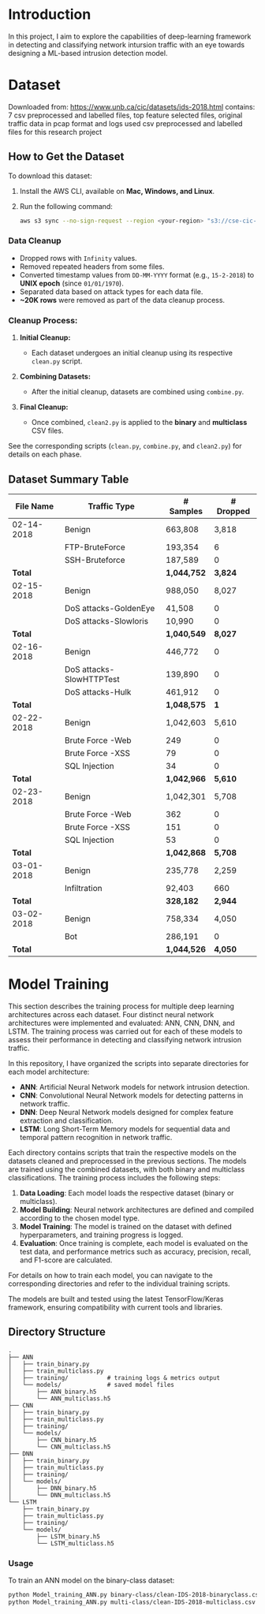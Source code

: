 # Introduction


In this project, I aim to explore the capabilities of deep-learning framework in detecting and classifying network intursion traffic with an eye towards designing a ML-based intrusion detection model.

# Dataset


Downloaded from: https://www.unb.ca/cic/datasets/ids-2018.html
contains: 7 csv preprocessed and labelled files, top feature selected files, original traffic data in pcap format and logs
used csv preprocessed and labelled files for this research project

## How to Get the Dataset

To download this dataset:

1. Install the AWS CLI, available on **Mac, Windows, and Linux**.
2. Run the following command:

   ```sh
   aws s3 sync --no-sign-request --region <your-region> "s3://cse-cic-ids2018/" dest-dir

### Data Cleanup
- Dropped rows with `Infinity` values.
- Removed repeated headers from some files.
- Converted timestamp values from `DD-MM-YYYY` format (e.g., `15-2-2018`) to **UNIX epoch** (since `01/01/1970`).
- Separated data based on attack types for each data file.
- **~20K rows** were removed as part of the data cleanup process.

### Cleanup Process:
1. **Initial Cleanup:**  
   - Each dataset undergoes an initial cleanup using its respective `clean.py` script.
   
2. **Combining Datasets:**  
   - After the initial cleanup, datasets are combined using `combine.py`.  

3. **Final Cleanup:**  
   - Once combined, `clean2.py` is applied to the **binary** and **multiclass** CSV files.

See the corresponding scripts (`clean.py`, `combine.py`, and `clean2.py`) for details on each phase.

## Dataset Summary Table

| File Name   | Traffic Type                  | # Samples  | # Dropped |
|------------|--------------------------------|------------|------------|
| 02-14-2018 | Benign                        | 663,808     | 3,818      |
|            | FTP-BruteForce                 | 193,354     | 6          |
|            | SSH-Bruteforce                 | 187,589     | 0          |
| **Total**   |                                | **1,044,752** | **3,824**  |
| 02-15-2018 | Benign                        | 988,050     | 8,027      |
|            | DoS attacks-GoldenEye          | 41,508      | 0          |
|            | DoS attacks-Slowloris          | 10,990      | 0          |
| **Total**   |                                | **1,040,549** | **8,027**  |
| 02-16-2018 | Benign                        | 446,772     | 0          |
|            | DoS attacks-SlowHTTPTest       | 139,890     | 0          |
|            | DoS attacks-Hulk               | 461,912     | 0          |
| **Total**   |                                | **1,048,575** | **1**      |
| 02-22-2018 | Benign                        | 1,042,603   | 5,610      |
|            | Brute Force -Web               | 249         | 0          |
|            | Brute Force -XSS               | 79          | 0          |
|            | SQL Injection                  | 34          | 0          |
| **Total**   |                                | **1,042,966** | **5,610**  |
| 02-23-2018 | Benign                        | 1,042,301   | 5,708      |
|            | Brute Force -Web               | 362         | 0          |
|            | Brute Force -XSS               | 151         | 0          |
|            | SQL Injection                  | 53          | 0          |
| **Total**   |                                | **1,042,868** | **5,708**  |
| 03-01-2018 | Benign                        | 235,778     | 2,259      |
|            | Infiltration                   | 92,403      | 660        |
| **Total**   |                                | **328,182**  | **2,944**  |
| 03-02-2018 | Benign                        | 758,334     | 4,050      |
|            | Bot                            | 286,191     | 0          |
| **Total**   |                                | **1,044,526** | **4,050**  |

# Model Training

This section describes the training process for multiple deep learning architectures across each dataset. Four distinct neural network architectures were implemented and evaluated: ANN, CNN, DNN, and LSTM. The training process was carried out for each of these models to assess their performance in detecting and classifying network intrusion traffic.

In this repository, I have organized the scripts into separate directories for each model architecture:

- **ANN**: Artificial Neural Network models for network intrusion detection.
- **CNN**: Convolutional Neural Network models for detecting patterns in network traffic.
- **DNN**: Deep Neural Network models designed for complex feature extraction and classification.
- **LSTM**: Long Short-Term Memory models for sequential data and temporal pattern recognition in network traffic.

Each directory contains scripts that train the respective models on the datasets cleaned and preprocessed in the previous sections. The models are trained using the combined datasets, with both binary and multiclass classifications. The training process includes the following steps:

1. **Data Loading**: Each model loads the respective dataset (binary or multiclass).
2. **Model Building**: Neural network architectures are defined and compiled according to the chosen model type.
3. **Model Training**: The model is trained on the dataset with defined hyperparameters, and training progress is logged.
4. **Evaluation**: Once training is complete, each model is evaluated on the test data, and performance metrics such as accuracy, precision, recall, and F1-score are calculated.

For details on how to train each model, you can navigate to the corresponding directories and refer to the individual training scripts.

The models are built and tested using the latest TensorFlow/Keras framework, ensuring compatibility with current tools and libraries.

## Directory Structure

```text
.
├── ANN
│   ├── train_binary.py
│   ├── train_multiclass.py
│   ├── training/           # training logs & metrics output
│   └── models/             # saved model files
│       ├── ANN_binary.h5
│       └── ANN_multiclass.h5
├── CNN
│   ├── train_binary.py
│   ├── train_multiclass.py
│   ├── training/
│   └── models/
│       ├── CNN_binary.h5
│       └── CNN_multiclass.h5
├── DNN
│   ├── train_binary.py
│   ├── train_multiclass.py
│   ├── training/
│   └── models/
│       ├── DNN_binary.h5
│       └── DNN_multiclass.h5
└── LSTM
    ├── train_binary.py
    ├── train_multiclass.py
    ├── training/
    └── models/
        ├── LSTM_binary.h5
        └── LSTM_multiclass.h5
```
### Usage

To train an ANN model on the binary-class dataset:

```bash
python Model_training_ANN.py binary-class/clean-IDS-2018-binaryclass.csv
python Model_training_ANN.py multi-class/clean-IDS-2018-multiclass.csv

```

